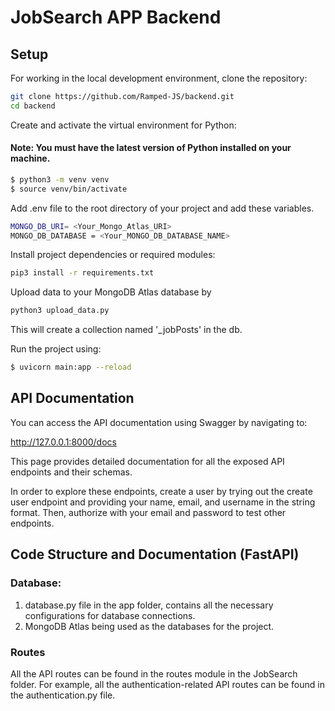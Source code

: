 # JobSearch APP Backend

## Setup

For working in the local development environment, clone the repository:

```sh
git clone https://github.com/Ramped-JS/backend.git
cd backend
```

Create and activate the virtual environment for Python:

#### Note: You must have the latest version of Python installed on your machine.

```sh
$ python3 -m venv venv
$ source venv/bin/activate
```

Add .env file to the root directory of your project and add these variables.

```sh
MONGO_DB_URI= <Your_Mongo_Atlas_URI>
MONGO_DB_DATABASE = <Your_MONGO_DB_DATABASE_NAME>
```

Install project dependencies or required modules:

```sh
pip3 install -r requirements.txt
```

Upload data to your MongoDB Atlas database by

```sh
python3 upload_data.py
```

This will create a collection named '_jobPosts' in the db.


Run the project using:

```sh
$ uvicorn main:app --reload
```

## API Documentation

You can access the API documentation using Swagger by navigating to:

http://127.0.0.1:8000/docs

This page provides detailed documentation for all the exposed API endpoints and their schemas.

In order to explore these endpoints, create a user by trying out the create user endpoint and providing your name, email, and username in the string format. Then, authorize with your email and password to test other endpoints.


## Code Structure and Documentation (FastAPI)

### Database:

1.  database.py file in the app folder, contains all the necessary configurations for database connections.
2.  MongoDB Atlas being used as the databases for the project.

### Routes

All the API routes can be found in the routes module in the JobSearch folder. For example, all the authentication-related API routes can be found in the authentication.py file.
